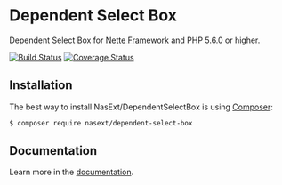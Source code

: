 # Dependent Select Box
Dependent Select Box for [Nette Framework](https://nette.org) and PHP 5.6.0 or higher.

[![Build Status](https://travis-ci.org/NasExt/DependentSelectBox.svg?branch=master)](https://travis-ci.org/NasExt/DependentSelectBox)
[![Coverage Status](https://coveralls.io/repos/github/NasExt/DependentSelectBox/badge.svg?branch=master)](https://coveralls.io/github/NasExt/DependentSelectBox?branch=master)

## Installation
The best way to install NasExt/DependentSelectBox is using [Composer](http://getcomposer.org/):
```sh
$ composer require nasext/dependent-select-box
```


## Documentation
Learn more in the [documentation](https://github.com/NasExt/DependentSelectBox/blob/master/en/index.md).
